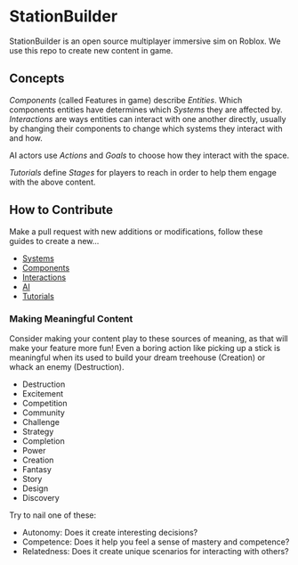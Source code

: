 # StationBuilder

StationBuilder is an open source multiplayer immersive sim on Roblox. We use this repo to create new content in game.

## Concepts

*Components* (called Features in game) describe *Entities*. Which components entities have determines which *Systems* they are affected by. *Interactions* are ways entities can interact with one another directly, usually by changing their components to change which systems they interact with and how. 

AI actors use *Actions* and *Goals* to choose how they interact with the space.

*Tutorials* define *Stages* for players to reach in order to help them engage with the above content.

## How to Contribute

Make a pull request with new additions or modifications, follow these guides to create a new...
- [Systems](https://github.com/nextdaygames/stationbuilder-public/tree/master/GameSource/Systems)
- [Components](https://github.com/nextdaygames/stationbuilder-public/tree/master/GameSource/Components)
- [Interactions](https://github.com/nextdaygames/stationbuilder-public/tree/master/GameSource/Interactions)
- [AI](https://github.com/nextdaygames/stationbuilder-public/tree/master/GameSource/AI)
- [Tutorials](https://github.com/nextdaygames/stationbuilder-public/tree/master/GameSource/Tutorials)

### Making Meaningful Content

Consider making your content play to these sources of meaning, as that will make your feature more fun! Even a boring action like picking up a stick is meaningful when its used to build your dream treehouse (Creation) or whack an enemy (Destruction).

- Destruction
- Excitement
- Competition
- Community
- Challenge
- Strategy
- Completion
- Power
- Creation
- Fantasy
- Story
- Design
- Discovery

Try to nail one of these:

- Autonomy: Does it create interesting decisions?
- Competence: Does it help you feel a sense of mastery and competence? 
- Relatedness: Does it create unique scenarios for interacting with others?
